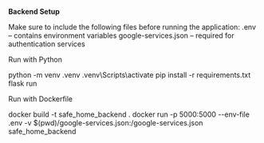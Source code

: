 **Backend Setup**

Make sure to include the following files before running the application:
.env – contains environment variables
google-services.json – required for authentication services

Run with Python

python -m venv .venv
.venv\Scripts\activate
pip install -r requirements.txt
flask run

Run with Dockerfile

docker build -t safe_home_backend .
docker run -p 5000:5000 --env-file .env -v $(pwd)/google-services.json:/google-services.json safe_home_backend

